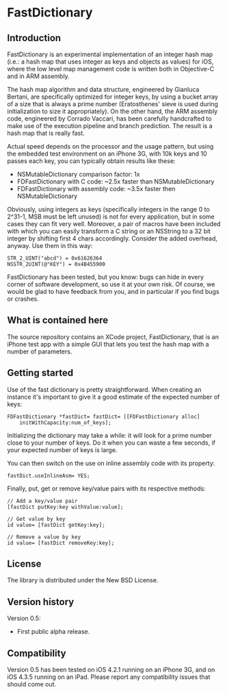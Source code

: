 
FastDictionary
==============

Introduction
------------

FastDictionary is an experimental implementation of an integer hash map
(i.e.: a hash map that uses integer as keys and objects as values) for
iOS, where the low level map management code is written both in
Objective-C and in ARM assembly.

The hash map algorithm and data structure, engineered by Gianluca
Bertani, are specifically optimized for integer keys, by using a bucket
array of a size that is always a prime number (Eratosthenes' sieve is
used during initialization to size it appropriately). On the other hand,
the ARM assembly code, engineered by Corrado Vaccari, has been carefully
handcrafted to make use of the execution pipeline and branch prediction.
The result is a hash map that is really fast.

Actual speed depends on the processor and the usage pattern, but using
the embedded test environment on an iPhone 3G, with 10k keys and 10
passes each key, you can typically obtain results like these:
- NSMutableDictionary comparison factor: 1x
- FDFastDictionary with C code: ~2.5x faster than NSMutableDictionary
- FDFastDictionary with assembly code: ~3.5x faster then
  NSMutableDictionary

Obviously, using integers as keys (specifically integers in the range 0
to 2^31-1, MSB must be left unused) is not for every application, but in
some cases they can fit very well. Moreover, a pair of macros have been
included with which you can easily transform a C string or an NSString
to a 32 bit integer by shifting first 4 chars accordingly. Consider the
added overhead, anyway. Use them in this way:

	STR_2_UINT("abcd") = 0x61626364
	NSSTR_2UINT(@"KEY") = 0x4B455900

FastDictionary has been tested, but you know: bugs can hide in every
corner of software development, so use it at your own risk. Of course,
we would be glad to have feedback from you, and in particular if you
find bugs or crashes.

What is contained here
----------------------

The source repository contains an XCode project, FastDictionary, that is
an iPhone test app with a simple GUI that lets you test the hash map
with a number of parameters.

Getting started
---------------

Use of the fast dictionary is pretty straightforward. When creating an
instance it's important to give it a good estimate of the expected
number of keys:

	FDFastDictionary *fastDict= fastDict= [[FDFastDictionary alloc]
		initWithCapacity:num_of_keys];

Initializing the dictionary may take a while: it will look for a prime
number close to your number of keys. Do it when you can waste a few seconds,
if your expected number of keys is large.

You can then switch on the use on inline assembly code with its property:

	fastDict.useInlineAsm= YES;

Finally, put, get or remove key/value pairs with its respective methods:

	// Add a key/value pair
	[fastDict putKey:key withValue:value];

	// Get value by key
	id value= [fastDict getKey:key];

	// Remove a value by key
	id value= [fastDict removeKey:key];

License
-------

The library is distributed under the New BSD License.

Version history
---------------

Version 0.5:
- First public alpha release.

Compatibility
-------------

Version 0.5 has been tested on iOS 4.2.1 running on an iPhone 3G,
and on iOS 4.3.5 running on an iPad. Please report any compatibility
issues that should come out.

